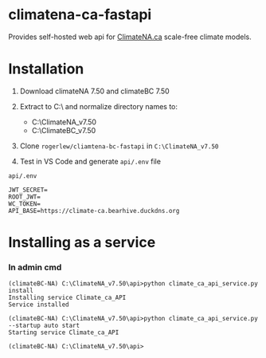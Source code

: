 # climatena-ca-fastapi

Provides self-hosted web api for [ClimateNA.ca](https://climatena.ca)  scale-free climate models.


# Installation

1. Download climateNA 7.50 and climateBC 7.50

2. Extract to C:\ and normalize directory names to:
   - C:\ClimateNA_v7.50
   - C:\ClimateBC_v7.50

3. Clone `rogerlew/cliamtena-bc-fastapi` in `C:\ClimateNA_v7.50`

4. Test in VS Code and generate `api/.env` file

`api/.env`
```
JWT_SECRET=
ROOT_JWT=
WC_TOKEN=
API_BASE=https://climate-ca.bearhive.duckdns.org
```


# Installing as a service

### In admin cmd

```
(climateBC-NA) C:\ClimateNA_v7.50\api>python climate_ca_api_service.py install
Installing service Climate_ca_API
Service installed

(climateBC-NA) C:\ClimateNA_v7.50\api>python climate_ca_api_service.py  --startup auto start
Starting service Climate_ca_API

(climateBC-NA) C:\ClimateNA_v7.50\api>
```
